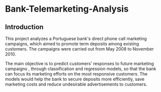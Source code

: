 # Bank-Telemarketing-Analysis
## Introduction
This project analyzes a Portuguese bank's direct phone call marketing campaigns, which aimed to promote term deposits among existing customers. The campaigns were carried out from May 2008 to November 2010.

The main objective is to predict customers' responses to future marketing campaigns , through classification and regression models, so that the bank can focus its marketing efforts on the most responsive customers. The models would help the bank to secure deposits more efficiently, save marketing costs and reduce undesirable advertisements to customers.
